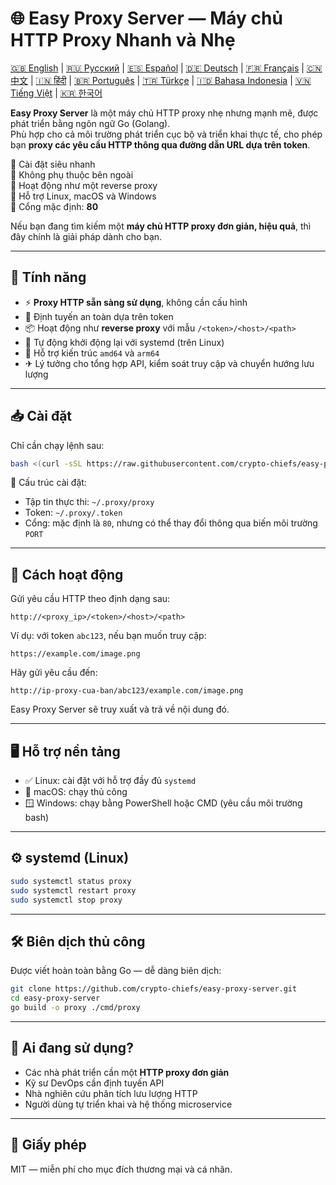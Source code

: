 
# 🌐 Easy Proxy Server — Máy chủ HTTP Proxy Nhanh và Nhẹ

[🇬🇧 English](/README.md) | [🇷🇺 Русский](/doc/README.ru.md) | [🇪🇸 Español](/doc/README.es.md) | [🇩🇪 Deutsch](/doc/README.de.md) | [🇫🇷 Français](/doc/README.fr.md) | [🇨🇳 中文](/doc/README.zh.md) | [🇮🇳 हिंदी](/doc/README.hi.md) | [🇧🇷 Português](/doc/README.pt.md) | [🇹🇷 Türkçe](/doc/README.tr.md) | [🇮🇩 Bahasa Indonesia](/doc/README.id.md) | [🇻🇳 Tiếng Việt](/doc/README.vi.md) | [🇰🇷 한국어](/doc/README.ko.md)

**Easy Proxy Server** là một máy chủ HTTP proxy nhẹ nhưng mạnh mẽ, được phát triển bằng ngôn ngữ Go (Golang).  
Phù hợp cho cả môi trường phát triển cục bộ và triển khai thực tế, cho phép bạn **proxy các yêu cầu HTTP thông qua đường dẫn URL dựa trên token**.

🔹 Cài đặt siêu nhanh  
🔹 Không phụ thuộc bên ngoài  
🔹 Hoạt động như một reverse proxy  
🔹 Hỗ trợ Linux, macOS và Windows  
🔹 Cổng mặc định: **80**

Nếu bạn đang tìm kiếm một **máy chủ HTTP proxy đơn giản, hiệu quả**, thì đây chính là giải pháp dành cho bạn.

---

## 🚀 Tính năng

- ⚡ **Proxy HTTP sẵn sàng sử dụng**, không cần cấu hình
- 🔐 Định tuyến an toàn dựa trên token
- 📦 Hoạt động như **reverse proxy** với mẫu `/<token>/<host>/<path>`
- 🔄 Tự động khởi động lại với systemd (trên Linux)
- 🧊 Hỗ trợ kiến trúc `amd64` và `arm64`
- ✈ Lý tưởng cho tổng hợp API, kiểm soát truy cập và chuyển hướng lưu lượng

---

## 📥 Cài đặt

Chỉ cần chạy lệnh sau:

```bash
bash <(curl -sSL https://raw.githubusercontent.com/crypto-chiefs/easy-proxy-server/master/scripts/build.sh)
```

📂 Cấu trúc cài đặt:
- Tập tin thực thi: `~/.proxy/proxy`
- Token: `~/.proxy/.token`
- Cổng: mặc định là `80`, nhưng có thể thay đổi thông qua biến môi trường `PORT`

---

## 🧪 Cách hoạt động

Gửi yêu cầu HTTP theo định dạng sau:

```
http://<proxy_ip>/<token>/<host>/<path>
```

Ví dụ: với token `abc123`, nếu bạn muốn truy cập:

```
https://example.com/image.png
```

Hãy gửi yêu cầu đến:

```
http://ip-proxy-cua-ban/abc123/example.com/image.png
```

Easy Proxy Server sẽ truy xuất và trả về nội dung đó.

---

## 🖥 Hỗ trợ nền tảng

- ✅ Linux: cài đặt với hỗ trợ đầy đủ `systemd`
- 🍎 macOS: chạy thủ công
- 🪟 Windows: chạy bằng PowerShell hoặc CMD (yêu cầu môi trường bash)

---

## ⚙️ systemd (Linux)

```bash
sudo systemctl status proxy
sudo systemctl restart proxy
sudo systemctl stop proxy
```

---

## 🛠 Biên dịch thủ công

Được viết hoàn toàn bằng Go — dễ dàng biên dịch:

```bash
git clone https://github.com/crypto-chiefs/easy-proxy-server.git
cd easy-proxy-server
go build -o proxy ./cmd/proxy
```

---

## 💬 Ai đang sử dụng?

- Các nhà phát triển cần một **HTTP proxy đơn giản**
- Kỹ sư DevOps cần định tuyến API
- Nhà nghiên cứu phân tích lưu lượng HTTP
- Người dùng tự triển khai và hệ thống microservice

---

## 📄 Giấy phép

MIT — miễn phí cho mục đích thương mại và cá nhân.
